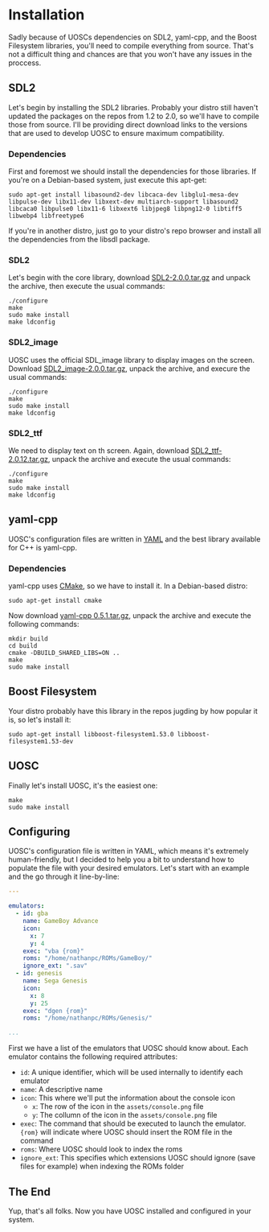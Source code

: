# Installation

Sadly because of UOSCs dependencies on SDL2, yaml-cpp, and the Boost Filesystem libraries, you'll need to compile everything from source. That's not a difficult thing and chances are that you won't have any issues in  the proccess.


## SDL2

Let's begin by installing the SDL2 libraries. Probably your distro still haven't updated the packages on the repos from 1.2 to 2.0, so we'll have to compile those from source. I'll be providing direct download links to the versions that are used to develop UOSC to ensure maximum compatibility.

### Dependencies

First and foremost we should install the dependencies for those libraries. If you're on a Debian-based system, just execute this apt-get:

    sudo apt-get install libasound2-dev libcaca-dev libglu1-mesa-dev libpulse-dev libx11-dev libxext-dev multiarch-support libasound2 libcaca0 libpulse0 libx11-6 libxext6 libjpeg8 libpng12-0 libtiff5 libwebp4 libfreetype6

If you're in another distro, just go to your distro's repo browser and install all the dependencies from the libsdl package.

### SDL2

Let's begin with the core library, download [SDL2-2.0.0.tar.gz](http://www.libsdl.org/release/SDL2-2.0.0.tar.gz) and unpack the archive, then execute the usual commands:

    ./configure
	make
	sudo make install
	make ldconfig

### SDL2_image

UOSC uses the official SDL_image library to display images on the screen. Download [SDL2_image-2.0.0.tar.gz](http://www.libsdl.org/projects/SDL_image/release/SDL2_image-2.0.0.tar.gz), unpack the archive, and execure the usual commands:

    ./configure
	make
	sudo make install
	make ldconfig

### SDL2_ttf

We need to display text on th screen. Again, download [SDL2_ttf-2.0.12.tar.gz](http://www.libsdl.org/projects/SDL_ttf/release/SDL2_ttf-2.0.12.tar.gz), unpack the archive and execute the usual commands:

    ./configure
	make
	sudo make install
	make ldconfig


## yaml-cpp

UOSC's configuration files are written in [YAML](http://www.yaml.org/) and the best library available for C++ is yaml-cpp.

### Dependencies

yaml-cpp uses [CMake](http://www.cmake.org/), so we have to install it. In a Debian-based distro:

    sudo apt-get install cmake

Now download [yaml-cpp 0.5.1.tar.gz](http://yaml-cpp.googlecode.com/files/yaml-cpp-0.5.1.tar.gz), unpack the archive and execute the following commands:

    mkdir build
	cd build
	cmake -DBUILD_SHARED_LIBS=ON ..
	make
	sudo make install


## Boost Filesystem

Your distro probably have this library in the repos jugding by how popular it is, so let's install it:

    sudo apt-get install libboost-filesystem1.53.0 libboost-filesystem1.53-dev


## UOSC

Finally let's install UOSC, it's the easiest one:

    make
	sudo make install


## Configuring

UOSC's configuration file is written in YAML, which means it's extremely human-friendly, but I decided to help you a bit to understand how to populate the file with your desired emulators. Let's start with an example and the go through it line-by-line:

```yml
---

emulators:
  - id: gba
    name: GameBoy Advance
    icon:
      x: 7
      y: 4
    exec: "vba {rom}"
    roms: "/home/nathanpc/ROMs/GameBoy/"
    ignore_ext: ".sav"
  - id: genesis
    name: Sega Genesis
    icon:
      x: 8
      y: 25
    exec: "dgen {rom}"
    roms: "/home/nathanpc/ROMs/Genesis/"

...
```

First we have a list of the emulators that UOSC should know about. Each emulator contains the following required attributes:

  - `id`: A unique identifier, which will be used internally to identify each emulator
  - `name`: A descriptive name
  - `icon`: This where we'll put the information about the console icon
    - `x`: The row of the icon in the `assets/console.png` file
    - `y`: The collumn of the icon in the `assets/console.png` file
  - `exec`: The command that should be executed to launch the emulator. `{rom}` will indicate where UOSC should insert the ROM file in the command
  - `roms`: Where UOSC should look to index the roms
  - `ignore_ext`: This specifies which extensions UOSC should ignore (save files for example) when indexing the ROMs folder


## The End

Yup, that's all folks. Now you have UOSC installed and configured in your system.
